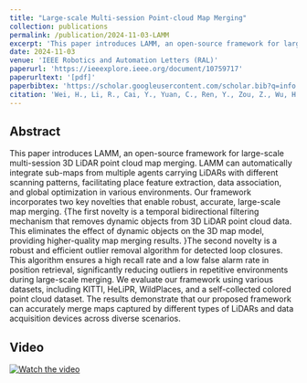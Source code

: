 ```yaml
---
title: "Large-scale Multi-session Point-cloud Map Merging"
collection: publications
permalink: /publication/2024-11-03-LAMM
excerpt: 'This paper introduces LAMM, an open-source framework for large-scale multi-session 3D LiDAR point cloud map merging. LAMM can automatically integrate ...'
date: 2024-11-03
venue: 'IEEE Robotics and Automation Letters (RAL)'
paperurl: 'https://ieeexplore.ieee.org/document/10759717'
paperurltext: '[pdf]'
paperbibtex: 'https://scholar.googleusercontent.com/scholar.bib?q=info:ZSjqOjeqa-MJ:scholar.google.com/&amp;output=citation&amp;scisdr=ClHG5djHEJnQqscYNT0:AFWwaeYAAAAAZ34eLT3YER81yr-IzTMgFQTVsjo&amp;scisig=AFWwaeYAAAAAZ34eLRJbGt7KQJUsSmo4gIX30vA&amp;scisf=4&amp;ct=citation&amp;cd=-1'
citation: 'Wei, H., Li, R., Cai, Y., Yuan, C., Ren, Y., Zou, Z., Wu, H., Zheng, C., Zhou, S., Xue, K., Zhang, F. (2023) &quot;Large-scale Multi-session Point-cloud Map Merging,&quot; in IEEE Robotics and Automation Letters, doi: 10.1109/LRA.2024.3504317'
---
```

## Abstract

This paper introduces LAMM, an open-source framework for large-scale multi-session 3D LiDAR point cloud map merging. LAMM can automatically integrate sub-maps from multiple agents carrying LiDARs with different scanning patterns, facilitating place feature extraction, data association, and global optimization in various environments. Our framework incorporates two key novelties that enable robust, accurate, large-scale map merging. {The first novelty is a temporal bidirectional filtering mechanism that removes dynamic objects from 3D LiDAR point cloud data. This eliminates the effect of dynamic objects on the 3D map model, providing higher-quality map merging results. }The second novelty is a robust and efficient outlier removal algorithm for detected loop closures. This algorithm ensures a high recall rate and a low false alarm rate in position retrieval, significantly reducing outliers in repetitive environments during large-scale merging. We evaluate our framework using various datasets, including KITTI, HeLiPR, WildPlaces, and a self-collected colored point cloud dataset. The results demonstrate that our proposed framework can accurately merge maps captured by different types of LiDARs and data acquisition devices across diverse scenarios.

## Video
[![Watch the video](https://img.youtube.com/vi/X2WSILJe-Ew/maxresdefault.jpg)](https://www.youtube.com/watch?v=X2WSILJe-Ew)
